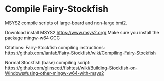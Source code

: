 # Compile Fairy-Stockfish
MSYS2 compile scripts of large-board and non-large bmi2.

Download install MSYS2 https://www.msys2.org/ Make sure you install the package mingw-w64 GCC 

Citations:
Fairy-Stockfish compiling instructions: https://github.com/ianfab/Fairy-Stockfish/wiki/Compiling-Fairy-Stockfish

Normal Stockfish (base) compiling script: https://github.com/glinscott/fishtest/wiki/Building-Stockfish-on-Windows#using-other-mingw-w64-with-msys2
